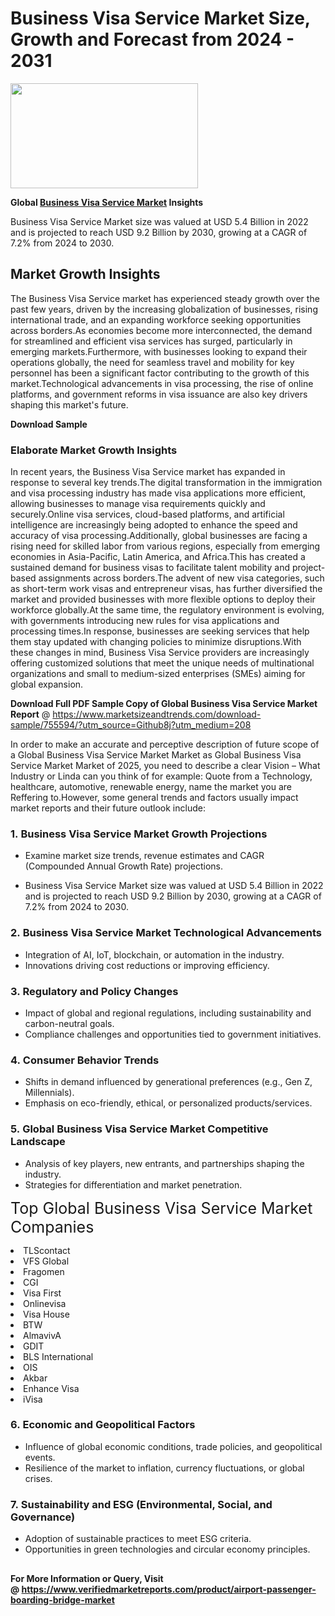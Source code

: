 <H1>Business Visa Service Market Size, Growth and Forecast from 2024 - 2031</H1><img class="aligncenter size-medium wp-image-584254" src="https://thirdeyenews.in/wp-content/uploads/2024/09/Global-Market-Research-300x168.jpeg" alt="" width="300" height="168" /><p><strong>Global&nbsp;<a href="https://www.marketsizeandtrends.com/download-sample/755594/?utm_source=Github8j?utm_medium=208">Business Visa Service Market</a> Insights</strong></p><p>Business Visa Service Market size was valued at USD 5.4 Billion in 2022 and is projected to reach USD 9.2 Billion by 2030, growing at a CAGR of 7.2% from 2024 to 2030.</p><p><h2>Market Growth Insights</h2> <p>The Business Visa Service market has experienced steady growth over the past few years, driven by the increasing globalization of businesses, rising international trade, and an expanding workforce seeking opportunities across borders.As economies become more interconnected, the demand for streamlined and efficient visa services has surged, particularly in emerging markets.Furthermore, with businesses looking to expand their operations globally, the need for seamless travel and mobility for key personnel has been a significant factor contributing to the growth of this market.Technological advancements in visa processing, the rise of online platforms, and government reforms in visa issuance are also key drivers shaping this market's future.</p> <p><strong>Download Sample</strong></p> <h3>Elaborate Market Growth Insights</h3> <p>In recent years, the Business Visa Service market has expanded in response to several key trends.The digital transformation in the immigration and visa processing industry has made visa applications more efficient, allowing businesses to manage visa requirements quickly and securely.Online visa services, cloud-based platforms, and artificial intelligence are increasingly being adopted to enhance the speed and accuracy of visa processing.Additionally, global businesses are facing a rising need for skilled labor from various regions, especially from emerging economies in Asia-Pacific, Latin America, and Africa.This has created a sustained demand for business visas to facilitate talent mobility and project-based assignments across borders.The advent of new visa categories, such as short-term work visas and entrepreneur visas, has further diversified the market and provided businesses with more flexible options to deploy their workforce globally.At the same time, the regulatory environment is evolving, with governments introducing new rules for visa applications and processing times.In response, businesses are seeking services that help them stay updated with changing policies to minimize disruptions.With these changes in mind, Business Visa Service providers are increasingly offering customized solutions that meet the unique needs of multinational organizations and small to medium-sized enterprises (SMEs) aiming for global expansion.</p> <p><span class=""><strong>Download Full PDF Sample Copy of Global Business Visa Service Market Report</strong> @ <a href="https://www.marketsizeandtrends.com/download-sample/755594/?utm_source=Github8j?utm_medium=208" target="_blank">https://www.marketsizeandtrends.com/download-sample/755594/?utm_source=Github8j?utm_medium=208</a></span></p><p>In order to make an accurate and perceptive description of future scope of a Global&nbsp;Business Visa Service Market Market as Global&nbsp;Business Visa Service Market Market of 2025, you need to describe a clear Vision &ndash; What Industry or Linda can you think of for example: Quote from a Technology, healthcare, automotive, renewable energy, name the market you are Reffering to.However, some general trends and factors usually impact market reports and their future outlook include:</p><h3>1.&nbsp;<strong>Business Visa Service Market Growth Projections</strong></h3><ul><li>Examine market size trends, revenue estimates and CAGR (Compounded Annual Growth Rate) projections.</li><li><p>Business Visa Service Market size was valued at USD 5.4 Billion in 2022 and is projected to reach USD 9.2 Billion by 2030, growing at a CAGR of 7.2% from 2024 to 2030.</p></li></ul><h3>2.&nbsp;<strong>Business Visa Service Market Technological Advancements</strong></h3><ul><li>Integration of AI, IoT, blockchain, or automation in the industry.</li><li>Innovations driving cost reductions or improving efficiency.</li></ul><h3>3.&nbsp;<strong>Regulatory and Policy Changes</strong></h3><ul><li>Impact of global and regional regulations, including sustainability and carbon-neutral goals.</li><li>Compliance challenges and opportunities tied to government initiatives.</li></ul><h3>4.&nbsp;<strong>Consumer Behavior Trends</strong></h3><ul><li>Shifts in demand influenced by generational preferences (e.g., Gen Z, Millennials).</li><li>Emphasis on eco-friendly, ethical, or personalized products/services.</li></ul><h3>5.&nbsp;<strong>Global Business Visa Service Market Competitive Landscape</strong></h3><ul><li>Analysis of key players, new entrants, and partnerships shaping the industry.</li><li>Strategies for differentiation and market penetration.</li></ul><p data-pm-slice="1 1 []"><span style="color: inherit; font-family: inherit; font-size: 25px;">Top Global Business Visa Service Market Companies</span></p><div class="" data-test-id=""><p><li>TLScontact</li><li> VFS Global</li><li> Fragomen</li><li> CGI</li><li> Visa First</li><li> Onlinevisa</li><li> Visa House</li><li> BTW</li><li> AlmavivA</li><li> GDIT</li><li> BLS International</li><li> OIS</li><li> Akbar</li><li> Enhance Visa</li><li> iVisa</li></p></div><h3>6.&nbsp;<strong>Economic and Geopolitical Factors</strong></h3><ul><li>Influence of global economic conditions, trade policies, and geopolitical events.</li><li>Resilience of the market to inflation, currency fluctuations, or global crises.</li></ul><h3>7.&nbsp;<strong>Sustainability and ESG (Environmental, Social, and Governance)</strong></h3><ul><li>Adoption of sustainable practices to meet ESG criteria.</li><li>Opportunities in green technologies and circular economy principles.</li></ul><h2><strong style="font-size: 14px;">For More Information or Query, Visit @&nbsp;</strong><a style="background-color: #ffffff; font-size: 14px;" href="https://www.marketsizeandtrends.com/report/business-visa-service-market/" target="_blank">https://www.verifiedmarketreports.com/product/airport-passenger-boarding-bridge-market</a></h2>